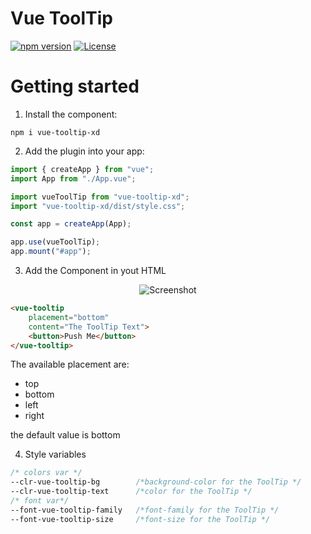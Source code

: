 <p align="center">
<h1>Vue ToolTip</h1>
</p>

[![npm version](https://img.shields.io/npm/v/vue-tooltip-xd?color=green)](https://www.npmjs.com/package/vue-tooltip-xd)
[![License](https://img.shields.io/npm/l/vue-tooltip-xd)](https://www.npmjs.com/package/vue-tooltip-xd)

# Getting started

1. Install the component:

```
npm i vue-tooltip-xd
```

2. Add the plugin into your app:

```javascript
import { createApp } from "vue";
import App from "./App.vue";

import vueToolTip from "vue-tooltip-xd";
import "vue-tooltip-xd/dist/style.css";

const app = createApp(App);

app.use(vueToolTip);
app.mount("#app");
```

3. Add the Component in yout HTML

<p align="center">
<img src="https://github.com/christoph-xd/vue-tooltip-xd/blob/main/img/tooltip.png" alt="Screenshot"/>
</p>

```html
<vue-tooltip
    placement="bottom"
    content="The ToolTip Text">
    <button>Push Me</button>
</vue-tooltip>
```

The available placement are:

-   top
-   bottom
-   left
-   right

the default value is bottom

4. Style variables

```css
/* colors var */
--clr-vue-tooltip-bg        /*background-color for the ToolTip */
--clr-vue-tooltip-text      /*color for the ToolTip */
/* font var*/
--font-vue-tooltip-family   /*font-family for the ToolTip */
--font-vue-tooltip-size     /*font-size for the ToolTip */
```
